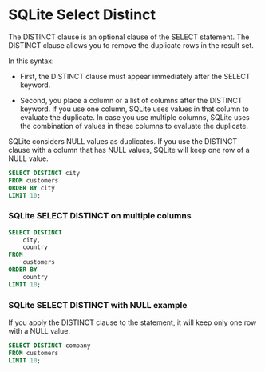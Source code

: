 # SQLite Select Distinct

The DISTINCT clause is an optional clause of the SELECT statement. The DISTINCT clause allows you to remove the duplicate rows in the result set.

In this syntax:

- First, the DISTINCT clause must appear immediately after the SELECT keyword.

- Second, you place a column or a list of columns after the DISTINCT keyword. If you use one column, SQLite uses values in that column to evaluate the duplicate. In case you use multiple columns, SQLite uses the combination of values in these columns to evaluate the duplicate.

SQLite considers NULL values as duplicates. If you use the DISTINCT clause with a column that has NULL values, SQLite will keep one row of a NULL value.

```sql
SELECT DISTINCT city
FROM customers
ORDER BY city
LIMIT 10;
```

### SQLite SELECT DISTINCT on multiple columns

```sql
SELECT DISTINCT
    city,
    country
FROM
    customers
ORDER BY
    country
LIMIT 10;
```

### SQLite SELECT DISTINCT with NULL example

If you apply the DISTINCT clause to the statement, it will keep only one row with a NULL value.

```sql
SELECT DISTINCT company
FROM customers
LIMIT 10;
```
